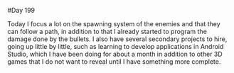 #Day 199

Today I focus a lot on the spawning system of the enemies and that they can follow a path, in addition to that I already started to program the damage done by the bullets.
I also have several secondary projects to hire, going up little by little, such as learning to develop applications in Android Studio, which I have been doing for about a month in addition to other 3D games that I do not want to reveal until I have something more complete.
